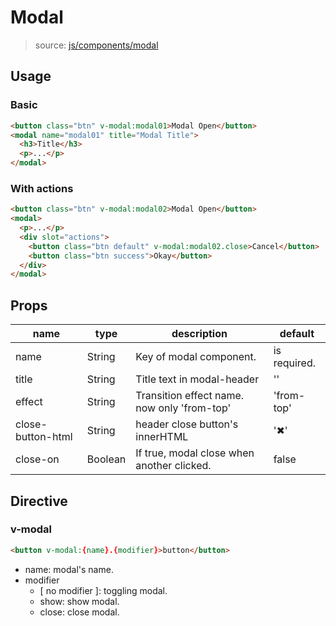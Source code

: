 # Modal

> source: [js/components/modal](../../src/js/components/modal.vue)

## Usage

### Basic

```html
<button class="btn" v-modal:modal01>Modal Open</button>
<modal name="modal01" title="Modal Title">
  <h3>Title</h3>
  <p>...</p>
</modal>
```

### With actions

```html
<button class="btn" v-modal:modal02>Modal Open</button>
<modal>
  <p>...</p>
  <div slot="actions">
    <button class="btn default" v-modal:modal02.close>Cancel</button>
    <button class="btn success">Okay</button>
  </div>
</modal>
```

## Props

| name | type | description | default |
| ---- | ---- | ----------- | ------- |
| name | String | Key of modal component. | is required. |
| title | String | Title text in modal-header | '' |
| effect | String | Transition effect name. now only 'from-top' | 'from-top' |
| close-button-html | String | header close button's innerHTML | '✖' |
| close-on | Boolean | If true, modal close when another clicked. | false |

## Directive

### v-modal

```html
<button v-modal:{name}.{modifier}>button</button>
```

- name: modal's name.
- modifier
  - [ no modifier ]: toggling modal.
  - show: show modal.
  - close: close modal.
